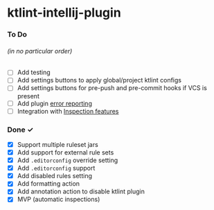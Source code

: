# ktlint-intellij-plugin

### To Do
###### (in no particular order)
- [ ] Add testing
- [ ] Add settings buttons to apply global/project ktlint configs
- [ ] Add settings buttons for pre-push and pre-commit hooks if VCS is present
- [ ] Add plugin [error reporting](https://www.plugin-dev.com/intellij/general/error-reporting/)
- [ ] Integration with [Inspection features](https://jetbrains.org/intellij/sdk/docs/reference_guide/custom_language_support/code_inspections_and_intentions.html)

### Done ✓
- [x] Support multiple ruleset jars
- [x] Add support for external rule sets
- [x] Add `.editorconfig` override setting
- [x] Add `.editorconfig` support
- [x] Add disabled rules setting
- [x] Add formatting action
- [x] Add annotation action to disable ktlint plugin
- [x] MVP (automatic inspections)
